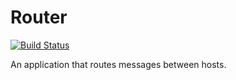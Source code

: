 # Router

[![Build Status](https://travis-ci.org/lambdude/router.svg?branch=master)](https://travis-ci.org/lambdude/router)

An application that routes messages between hosts.
